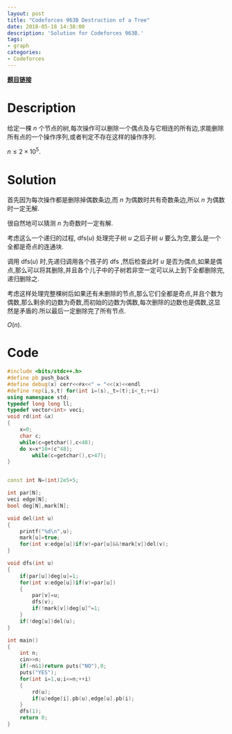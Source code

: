 ```yaml
---
layout: post
title: "Codeforces 963B Destruction of a Tree"
date: 2018-05-18 14:38:00
description: 'Solution for Codeforces 963B.'
tags:
- graph
categories:
- Codeforces
---
```


[**题目链接**](http://codeforces.com/problemset/problem/963/B)

# Description

给定一棵 $n$ 个节点的树,每次操作可以删除一个偶点及与它相连的所有边,求能删除所有点的一个操作序列,或者判定不存在这样的操作序列.

$n \le 2 \times 10^5.$

# Solution

首先因为每次操作都是删除掉偶数条边,而 $n$ 为偶数时共有奇数条边,所以 $n$ 为偶数时一定无解.

很自然地可以猜测 $n$ 为奇数时一定有解.

考虑这么一个递归的过程, $\text{dfs}(u)$ 处理完子树 $u$ 之后子树 $u$ 要么为空,要么是一个全都是奇点的连通块.

调用 $\text{dfs}(u)$ 时,先递归调用各个孩子的 $\text{dfs}$ ,然后检查此时 $u$ 是否为偶点,如果是偶点,那么可以将其删除,并且各个儿子中的子树若非空一定可以从上到下全都删除完,递归删除之.

考虑这样处理完整棵树后如果还有未删除的节点,那么它们全都是奇点,并且个数为偶数,那么剩余的边数为奇数,而初始的边数为偶数,每次删除的边数也是偶数,这显然是矛盾的.所以最后一定删除完了所有节点.

$O(n).$

# Code

```c++
#include <bits/stdc++.h>
#define pb push_back
#define debug(x) cerr<<#x<<" = "<<(x)<<endl
#define rep(i,s,t) for(int i=(s),_t=(t);i<_t;++i)
using namespace std;
typedef long long ll;
typedef vector<int> veci;
void rd(int &x)
{
	x=0;
	char c;
	while(c=getchar(),c<48);
	do x=x*10+(c^48);
		while(c=getchar(),c>47);
}


const int N=(int)2e5+5;

int par[N];
veci edge[N];
bool deg[N],mark[N];

void del(int u)
{
	printf("%d\n",u);
	mark[u]=true;
	for(int v:edge[u])if(v!=par[u]&&!mark[v])del(v);
}

void dfs(int u)
{
	if(par[u])deg[u]=1;
	for(int v:edge[u])if(v!=par[u])
	{
		par[v]=u;
		dfs(v);
		if(!mark[v])deg[u]^=1;
	}
	if(!deg[u])del(u);
}

int main()
{
	int n;
	cin>>n;
	if(~n&1)return puts("NO"),0;
	puts("YES");
	for(int i=1,u;i<=n;++i)
	{
		rd(u);
		if(u)edge[i].pb(u),edge[u].pb(i);
	}
	dfs(1);
	return 0;
}
```
